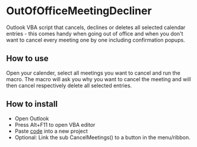 # OutOfOfficeMeetingDecliner
Outlook VBA script that cancels, declines or deletes all selected calendar entries - this comes handy when going out of office and when you don't want to cancel every meeting one by one including confirmation popups.

## How to use
Open your calender, select all meetings you want to cancel and run the macro. The macro will ask you why you want to cancel the meeting and will then cancel respectively delete all selected entries.

## How to install 
- Open Outlook
- Press Alt+F11 to open VBA editor
- Paste [code](https://github.com/Essenpreis/OutOfOfficeMeetingDecliner/blob/master/cancelmeetings.vba) into a new project
- Optional: Link the sub CancelMeetings() to a button in the menu/ribbon.
